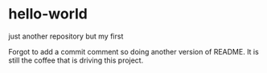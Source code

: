 # hello-world
just another repository but my first

Forgot to add a commit comment so doing another version of README.
It is still the coffee that is driving this project.
